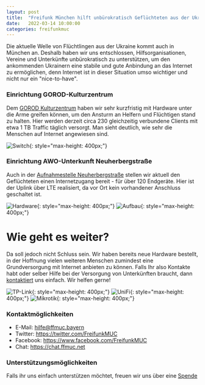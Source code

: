 ```yaml
---
layout: post
title:  "Freifunk München hilft unbürokratisch Geflüchteten aus der Ukraine"
date:   2022-03-14 10:00:00
categories: freifunkmuc
---
```


Die aktuelle Welle von Flüchtlingen aus der Ukraine kommt auch in München an. Deshalb haben wir uns entschlossen, Hilfsorganisationen, Vereine und Unterkünfte unbürokratisch zu unterstützen, um den ankommenden Ukrainern eine stabile und gute Anbindung an das Internet zu ermöglichen, denn Internet ist in dieser Situation umso wichtiger und nicht nur ein "nice-to-have".

### Einrichtung GOROD-Kulturzentrum

Dem [GOROD Kulturzentrum](https://de.newgorod.org) haben wir sehr kurzfristig mit Hardware unter die Arme greifen können, um den Ansturm an Helfern und Flüchtigen stand zu halten.
Hier werden derzeit circa 230 gleichzeitig verbundene Clients mit etwa 1 TB Traffic täglich versorgt. Man sieht deutlich, wie sehr die Menschen auf Internet angewiesen sind.


![Switch](/assets/posts/2022-03-14-gorod.png){: style="max-height: 400px;"}
### Einrichtung AWO-Unterkunft Neuherbergstraße

Auch in der [Aufnahmestelle Neuherbergstraße](https://map.ffmuc.net/#!/de/map/6aaa521e6bc0) stellen wir aktuell den Geflüchteten einen Internetzugang bereit - für über 120 Endgeräte. Hier ist der Uplink über LTE realisiert, da vor Ort kein vorhandener Anschluss geschaltet ist.

![Hardware](/assets/posts/2022-03-14-awo-01.jpg){: style="max-height: 400px;"}
![Aufbau](/assets/posts/2022-03-14-awo-02.jpg){: style="max-height: 400px;"}

# Wie geht es weiter?

Da soll jedoch nicht Schluss sein. Wir haben bereits neue Hardware bestellt, in der Hoffnung vielen weiteren Menschen zumindest eine Grundversorgung mit Internet anbieten zu können. Falls Ihr also Kontakte habt oder selber Hilfe bei der Versorgung von Unterkünften braucht, dann [kontaktiert](https://chat.ffmuc.net/freifunk/channels/ukraine-hilfe---2022) uns einfach. Wir helfen gerne!

![TP-Link](/assets/posts/2022-03-14-tplink.jpg){: style="max-height: 400px;"}
![UniFi](/assets/posts/2022-03-14-unifi.jpg){: style="max-height: 400px;"}
![Mikrotik](/assets/posts/2022-03-14-mikrotik.jpg){: style="max-height: 400px;"}


### Kontaktmöglichkeiten

 - E-Mail: <hilfe@ffmuc.bayern>  
 - Twitter: <https://twitter.com/FreifunkMUC>  
 - Facebook: <https://www.facebook.com/FreifunkMUC>  
 - Chat: <https://chat.ffmuc.net>  

### Unterstützungsmöglichkeiten

Falls ihr uns einfach unterstützen möchtet, freuen wir uns über eine [Spende](https://www.ffmuc.net/spenden/)
